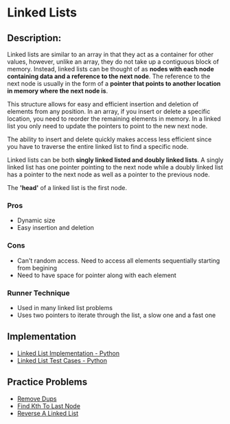 # Linked Lists
## Description:
Linked lists are similar to an array in that they act as a container for other values, however, unlike an array, they do not take up a contiguous block of memory. Instead, linked lists can be thought of as **nodes with each node containing data and a reference to the next node**. The reference to the next node is usually in the form of a **pointer that points to another location in memory where the next node is**.

This structure allows for easy and efficient insertion and deletion of elements from any position. In an array, if you insert or delete a specific location, you need to reorder the remaining elements in memory. In a linked list you only need to update the pointers to point to the new next node.

The ability to insert and delete quickly makes access less efficient since you have to traverse the entire linked list to find a specific node.

Linked lists can be both **singly linked listed and doubly linked lists**. A singly linked list has one pointer pointing to the next node while a doubly linked list has a pointer to the next node as well as a pointer to the previous node.

The **'head'** of a linked list is the first node.


### Pros
- Dynamic size
- Easy insertion and deletion
### Cons
- Can't random access. Need to access all elements sequentially starting from begining
- Need to have space for pointer along with each element

### Runner Technique
- Used in many linked list problems
- Uses two pointers to iterate through the list, a slow one and a fast one

## Implementation
- [Linked List Implementation - Python](./linked_list.py)
- [Linked List Test Cases - Python](./linked_list_test.py)


## Practice Problems
- [Remove Dups](../../practice_problems/linked_lists/practice_problems.md#remove-dups)
- [Find Kth To Last Node](../../practice_problems/linked_lists/practice_problems.md#find-kth-to-last)
- [Reverse A Linked List](../../practice_problems/linked_lists/practice_problems.md#reverse-a-linked-list)
